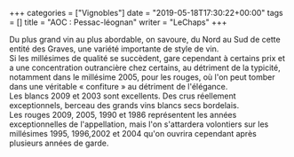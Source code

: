 +++
categories = ["Vignobles"]
date = "2019-05-18T17:30:22+00:00"
tags = [] 
title = "AOC : Pessac-léognan"
writer = "LeChaps"
+++

Du plus grand vin au plus abordable, on savoure, du Nord au Sud de cette entité des Graves, une variété importante de style de vin.  
Si les millésimes de qualité se succèdent, gare cependant à certains prix et a une concentration outrancière chez certains, au détriment de la typicité, notamment dans le millésime 2005, pour les rouges, où l'on peut tomber dans une véritable « confiture » au détriment de l'élégance.  
Les blancs 2009 et 2003 sont excellents. Des crus réellement exceptionnels, berceau des grands vins blancs secs bordelais.  
Les rouges 2009, 2005, 1990 et 1986 représentent les années exceptionnelles de l'appellation, mais l'on s'attardera volontiers sur les millésimes 1995, 1996,2002 et 2004 qu'on ouvrira cependant après plusieurs années de garde.

